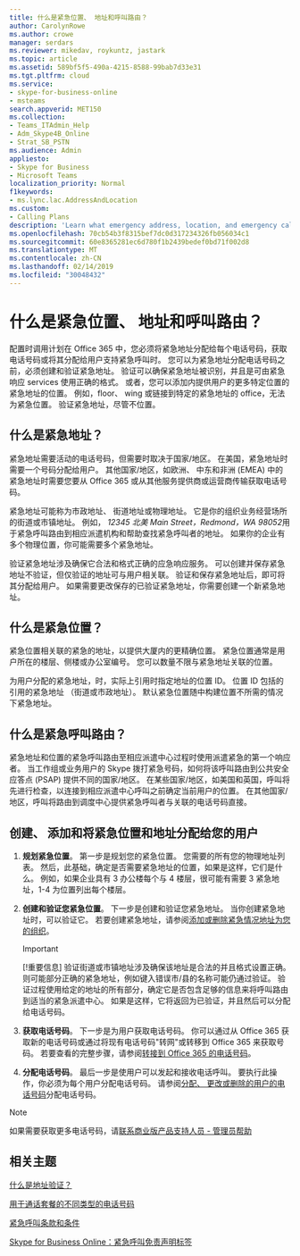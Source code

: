 ```yaml
---
title: 什么是紧急位置、 地址和呼叫路由？
author: CarolynRowe
ms.author: crowe
manager: serdars
ms.reviewer: mikedav, roykuntz, jastark
ms.topic: article
ms.assetid: 589bf5f5-490a-4215-8588-99bab7d33e31
ms.tgt.pltfrm: cloud
ms.service:
- skype-for-business-online
- msteams
search.appverid: MET150
ms.collection:
- Teams_ITAdmin_Help
- Adm_Skype4B_Online
- Strat_SB_PSTN
ms.audience: Admin
appliesto:
- Skype for Business
- Microsoft Teams
localization_priority: Normal
f1keywords:
- ms.lync.lac.AddressAndLocation
ms.custom:
- Calling Plans
description: 'Learn what emergency address, location, and emergency call routing are, and how to plan and assign them to your users. '
ms.openlocfilehash: 70cb54b3f8315bef7dc0d317234326fb056034c1
ms.sourcegitcommit: 60e8365281ec6d780f1b2439bedef0bd71f002d8
ms.translationtype: MT
ms.contentlocale: zh-CN
ms.lasthandoff: 02/14/2019
ms.locfileid: "30048432"
---
```

# <a name="what-are-emergency-locations-addresses-and-call-routing"></a>什么是紧急位置、 地址和呼叫路由？

配置时调用计划在 Office 365 中，您必须将紧急地址分配给每个电话号码，获取电话号码或将其分配给用户支持紧急呼叫时。 您可以为紧急地址分配电话号码之前，必须创建和验证紧急地址。 验证可以确保紧急地址被识别，并且是可由紧急响应 services 使用正确的格式。 或者，您可以添加内提供用户的更多特定位置的紧急地址的位置。 例如，floor、 wing 或链接到特定的紧急地址的 office，无法为紧急位置。 验证紧急地址，尽管不位置。
  
## <a name="what-are-emergency-addresses"></a>什么是紧急地址？

紧急地址需要活动的电话号码，但需要时取决于国家/地区。 在美国，紧急地址时需要一个号码分配给用户。 其他国家/地区，如欧洲、 中东和非洲 (EMEA) 中的紧急地址时需要您要从 Office 365 或从其他服务提供商或运营商传输获取电话号码。
  
紧急地址可能称为市政地址、 街道地址或物理地址。 它是你的组织业务经营场所的街道或市镇地址。 例如， *12345 北美 Main Street，Redmond，WA 98052*用于紧急呼叫路由到相应派遣机构和帮助查找紧急呼叫者的地址。 如果你的企业有多个物理位置，你可能需要多个紧急地址。
  
验证紧急地址涉及确保它合法和格式正确的应急响应服务。 可以创建并保存紧急地址不验证，但仅验证的地址可与用户相关联。 验证和保存紧急地址后，即可将其分配给用户。 如果需要更改保存的已验证紧急地址，你需要创建一个新紧急地址。
  
## <a name="what-are-emergency-locations"></a>什么是紧急位置？

紧急位置相关联的紧急的地址，以提供大厦内的更精确位置。 紧急位置通常是用户所在的楼层、侧楼或办公室编号。 您可以数量不限与紧急地址关联的位置。 
  
为用户分配的紧急地址，时，实际上引用时指定地址的位置 ID。 位置 ID 包括的引用的紧急地址 （街道或市政地址）。 默认紧急位置随中构建位置不所需的情况下紧急地址。 
  
## <a name="what-is-emergency-call-routing"></a>什么是紧急呼叫路由？

紧急地址和位置的紧急呼叫路由至相应派遣中心过程时使用派遣紧急的第一个响应者。 当工作组或业务用户的 Skype 拨打紧急号码，如何将该呼叫路由到公共安全应答点 (PSAP) 提供不同的国家/地区。 在某些国家/地区，如美国和英国，呼叫将先进行检查，以连接到相应派遣中心呼叫之前确定当前用户的位置。 在其他国家/地区，呼叫将路由到调度中心提供紧急呼叫者与关联的电话号码直接。
  
## <a name="create-add-and-assign-emergency-locations-and-addresses-to-your-users"></a>创建、 添加和将紧急位置和地址分配给您的用户

1. **规划紧急位置**。 第一步是规划您的紧急位置。 您需要的所有您的物理地址列表。 然后，此基础，确定是否需要紧急地址的位置，如果是这样，它们是什么。 例如，如果企业具有 3 办公楼每个与 4 楼层，很可能有需要 3 紧急地址，1-4 为位置列出每个楼层。
    
2. **创建和验证您紧急位置**。 下一步是创建和验证您紧急地址。 当你创建紧急地址时，可以验证它。 若要创建紧急地址，请参阅[添加或删除紧急情况地址为您的组织](/SkypeForBusiness/what-are-calling-plans-in-office-365/add-or-remove-an-emergency-address-for-your-organization)。
    
    > [!IMPORTANT]
    > [!重要信息] 验证街道或市镇地址涉及确保该地址是合法的并且格式设置正确。 则可能部分正确的紧急地址，例如键入错误市/县的名称可能仍通过验证。 验证过程使用给定的地址的所有部分，确定它是否包含足够的信息来将呼叫路由到适当的紧急派遣中心。 如果是这样，它将返回为已验证，并且然后可以分配给电话号码。 
  
3. **获取电话号码**。 下一步是为用户获取电话号码。 你可以通过从 Office 365 获取新的电话号码或通过将现有电话号码"转网"或转移到 Office 365 来获取号码。 若要查看的完整步骤，请参阅[转接到 Office 365 的电话号码](transfer-phone-numbers-to-office-365.md)。
    
4. **分配电话号码**。 最后一步是使用户可以发起和接收电话呼叫。 要执行此操作，你必须为每个用户分配电话号码。 请参阅[分配、 更改或删除的用户的电话号码](/SkypeForBusiness/what-are-calling-plans-in-office-365/assign-change-or-remove-a-phone-number-for-a-user)分配电话号码。

> [!NOTE]
> 如果需要获取更多电话号码，请[联系商业版产品支持人员 - 管理员帮助](https://support.office.com/article/32a17ca7-6fa0-4870-8a8d-e25ba4ccfd4b)

    
## <a name="related-topics"></a>相关主题
[什么是地址验证？](/SkypeForBusiness/what-are-calling-plans-in-office-365/what-is-address-validation)

[用于通话套餐的不同类型的电话号码](different-kinds-of-phone-numbers-used-for-calling-plans.md)

[紧急呼叫条款和条件](emergency-calling-terms-and-conditions.md)

[Skype for Business Online：紧急呼叫免责声明标签](https://github.com/MicrosoftDocs/OfficeDocs-SkypeForBusiness/blob/live/Teams/downloads/emergency-calling/emergency-calling-label-(en-us)-(v.1.0).zip?raw=true)

